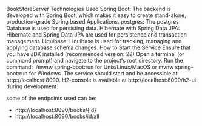 BookStoreServer
Technologies Used
Spring Boot: The backend is developed with Spring Boot, which makes it easy to create stand-alone, production-grade Spring based Applications.
postgres: The postgres Database is used for persisting data. 
Hibernate with Spring Data JPA: Hibernate and Spring Data JPA are used for persistence and transaction management.
Liquibase: Liquibase is used for tracking, managing and applying database schema changes.
How to Start the Service
Ensure that you have JDK installed (recommended version: 22)
Open a terminal (or command prompt) and navigate to the project's root directory.
Run the command: ./mvnw spring-boot:run for Unix/Linux/MacOS or mvnw spring-boot:run for Windows.
The service should start and be accessible at http://localhost:8090. H2-console is available at http://localhost:8090/h2-ui during development.

some of the endpoints used can be:
- http://localhost:8090/books/{id}
- http://localhost:8090/books/id/all
